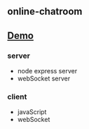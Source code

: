 ## online-chatroom

## [Demo](https://chrislin1997.github.io/online-chatroom/)

### server

- node express server
- webSocket server

### client

- javaScript
- webSocket
